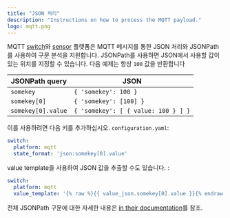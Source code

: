 ```yaml
---
title: "JSON 처리"
description: "Instructions on how to process the MQTT payload."
logo: mqtt.png
---
```


MQTT [switch](/integrations/switch.mqtt/)와 [sensor](/integrations/sensor.mqtt/) 플랫폼은 MQTT 메시지를 통한 JSON 처리와 JSONPath를 사용하여 구문 분석을 지원합니다. JSONPath를 사용하면 JSON에서 사용할 값이 있는 위치를 지정할 수 있습니다. 다음 예제는 항상 `100` 값을 반환합니다

| JSONPath query | JSON |
| -------------- | ---- |
| `somekey` | `{ 'somekey': 100 }`
| `somekey[0]` | `{ 'somekey': [100] }`
| `somekey[0].value` | `{ 'somekey': [ { value: 100 } ] }`

이를 사용하려면 다음 키를 추가하십시오. `configuration.yaml`:

```yaml
switch:
  platform: mqtt
  state_format: 'json:somekey[0].value'
```
value template을 사용하여 JSON 값을 추출할 수도 있습니다. :

```yaml
switch:
  platform: mqtt
  value_template: '{% raw %}{{ value_json.somekey[0].value }}{% endraw %}'
```

전체 JSONPath 구문에 대한 자세한 내용은 [in their documentation](https://github.com/kennknowles/python-jsonpath-rw#jsonpath-syntax)를 참조.
